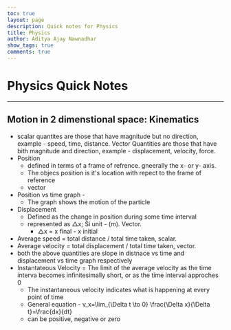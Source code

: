 ```yaml
---
toc: true
layout: page
description: Quick notes for Physics
title: Physics
author: Aditya Ajay Nawnadhar
show_tags: true
comments: true
---
```


# Physics Quick Notes

---

## Motion in 2 dimenstional space: Kinematics
- scalar quantites are those that have magnitude but no direction, example - speed, time, distance. Vector Quantities are those that have bith magnitude and direction, example - displacement, velocity, force.
- Position 
    - defined in terms of a frame of refrence. gneerally the x- or y- axis.
    - The objecs position is it's location with repect to the frame of reference
    - vector
- Position vs time graph - 
    - The graph shows the motion of the particle 
- Displacement 
    - Defined as the change in position during some time interval
    - represented as △x; Si unit - (m). Vector.
        - △x = x final - x initial
- Average speed = total distance / total time taken, scalar. 
- Average velocity = total displacement / total time taken, vector.
- both the above quantities are slope in distnace vs time and displacement vs time graph respectively
- Instantateous Velocity = The limit of the average velocity as the time interva becomes infinitesimally short, or as the time interval approches 0
    - The instantaneous velocity indicates what is happening at every point of time
    - General equation - v_x=\lim_{\Delta t \to 0} \frac{\Delta x}{\Delta t}=\frac{dx}{dt}
    - can be positive, negative or zero
